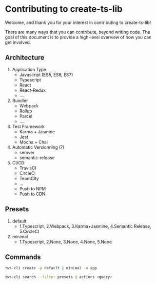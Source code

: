 # Contributing to create-ts-lib

Welcome, and thank you for your interest in contributing to create-ts-lib!

There are many ways that you can contribute, beyond writing code. The goal of this document is to provide a high-level overview of how you can get involved.

## Architecture

1. Application Type
   - Javascript (ES5, ES6, ES7)
   - Typescript
   - React
   - React-Redux
   - ....
2. Bundler
   - Webpack
   - Rollup
   - Parcel
   - ....
3. Test Framework
   - Karma + Jasmine
   - Jest
   - Mocha + Chai
4. Automatic Versionning (?)
   - semver
   - semantic-release
5. CI/CD
   - TravisCI
   - CircleCI
   - TeamCity
   - ...
   - Push to NPM
   - Push to CDN

## Presets

1. default
   - 1.Typescript, 2.Webpack, 3.Karma+Jasmine, 4.Semantic Release, 5.CircleCI
2. minimal
   - 1.Typescript, 2.None, 3.None, 4.None, 5.None

## Commands

```sh
tws-cli create -p default | minimal -n app
```

```sh
tws-cli search --filter presets | actions <query>
```
